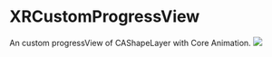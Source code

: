 # XRCustomProgressView
An custom progressView of CAShapeLayer with Core Animation.
![]("https://github.com/hanzhuzi/XRCustomProgressView/blob/master/snapShot.gif")
